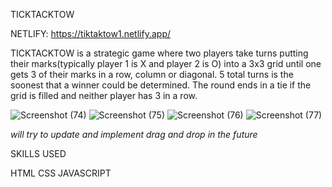 TICKTACKTOW

NETLIFY: https://tiktaktow1.netlify.app/

TICKTACKTOW is a strategic game where two players take turns putting their marks(typically player 1 is X and player 2 is O) into a 3x3 grid until one gets 3 of their marks in a row, column or diagonal. 5 total turns is the soonest that a winner could be determined. The round ends in a tie if the grid is filled and neither player has 3 in a row.



![Screenshot (74)](https://user-images.githubusercontent.com/25209405/176346788-9f658b48-52d7-4d1e-8dfa-b85ebbe2066e.png)
![Screenshot (75)](https://user-images.githubusercontent.com/25209405/176346796-f6c5ba88-e7c5-45c2-9059-9c212c46538d.png)
![Screenshot (76)](https://user-images.githubusercontent.com/25209405/176346802-660b21a3-9f06-4273-b5e0-69542cfa3d31.png)
![Screenshot (77)](https://user-images.githubusercontent.com/25209405/176346804-d835f92e-1033-4736-b4e8-63707d4205fa.png)











*will try to update and implement drag and drop in the future*

SKILLS USED

HTML
CSS
JAVASCRIPT


